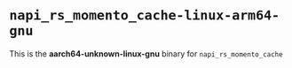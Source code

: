 # `napi_rs_momento_cache-linux-arm64-gnu`

This is the **aarch64-unknown-linux-gnu** binary for `napi_rs_momento_cache`
